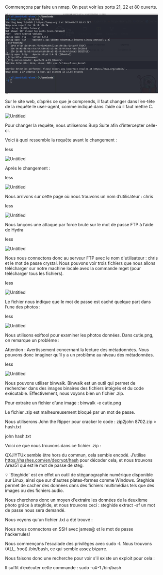 Commençons par faire un nmap. On peut voir les ports 21, 22 et 80 ouverts.

![Untitled](https://github.com/ellidaan/Tryhackme/blob/main/AgentSudo/assets/Untitled.png)

Sur le site web, d’après ce que je comprends, il faut changer dans l’en-tête de la requête le user-agent, comme indiqué dans l’aide où il faut mettre C.

![Untitled](https://prod-files-secure.s3.us-west-2.amazonaws.com/7519d85a-065b-470e-9c96-70f14244e8bf/7b517c17-c61b-4a1d-89e6-1fb0304f4aed/Untitled.png)

Pour changer la requête, nous utiliserons Burp Suite afin d’intercepter celle-ci.

Voici à quoi ressemble la requête avant le changement :

less

![Untitled](https://prod-files-secure.s3.us-west-2.amazonaws.com/7519d85a-065b-470e-9c96-70f14244e8bf/7b517c17-c61b-4a1d-89e6-1fb0304f4aed/Untitled.png)

Après le changement :

less

![Untitled](https://prod-files-secure.s3.us-west-2.amazonaws.com/7519d85a-065b-470e-9c96-70f14244e8bf/cdd5e487-a77c-4d62-8519-6fb61844f462/Untitled.png)

Nous arrivons sur cette page où nous trouvons un nom d’utilisateur : chris

less

![Untitled](https://prod-files-secure.s3.us-west-2.amazonaws.com/7519d85a-065b-470e-9c96-70f14244e8bf/81997625-7339-4a1f-bbda-a88a3c6e2c48/Untitled.png)

Nous lançons une attaque par force brute sur le mot de passe FTP à l’aide de Hydra

less

![Untitled](https://prod-files-secure.s3.us-west-2.amazonaws.com/7519d85a-065b-470e-9c96-70f14244e8bf/a05ce114-f1ce-4d97-bb80-afb8c7e4f737/Untitled.png)

Nous nous connectons donc au serveur FTP avec le nom d'utilisateur : chris et le mot de passe crystal. Nous pouvons voir trois fichiers que nous allons télécharger sur notre machine locale avec la commande mget (pour télécharger tous les fichiers).

less

![Untitled](https://prod-files-secure.s3.us-west-2.amazonaws.com/7519d85a-065b-470e-9c96-70f14244e8bf/9b06dab8-a705-4eb0-a8d3-b190c781e63d/Untitled.png)

Le fichier nous indique que le mot de passe est caché quelque part dans l’une des photos :

less

![Untitled](https://prod-files-secure.s3.us-west-2.amazonaws.com/7519d85a-065b-470e-9c96-70f14244e8bf/8d9aced9-15f3-482c-88c9-5a5fc7913033/Untitled.png)

Nous utilisons exiftool pour examiner les photos données. Dans cutie.png, on remarque un problème :

Attention : Avertissement concernant la lecture des métadonnées. Nous pouvons donc imaginer qu’il y a un problème au niveau des métadonnées.

less

![Untitled](https://prod-files-secure.s3.us-west-2.amazonaws.com/7519d85a-065b-470e-9c96-70f14244e8bf/1e82759f-4542-406e-9967-9da791603d0f/Untitled.png)

Nous pouvons utiliser binwalk. Binwalk est un outil qui permet de rechercher dans des images binaires des fichiers intégrés et du code exécutable. Effectivement, nous voyons bien un fichier .zip.

Pour extraire un fichier d’une image : binwalk -e cutie.png

Le fichier .zip est malheureusement bloqué par un mot de passe.

Nous utiliserons John the Ripper pour cracker le code : zip2john 8702.zip > hash.txt

john hash.txt

Voici ce que nous trouvons dans ce fichier .zip :

QXJlYTUx semble être hors du commun, cela semble encodé. J’utilise https://hashes.com/en/decrypt/hash pour décoder cela, et nous trouvons Area51 qui est le mot de passe de steg.
<aside>
💡 `Steghide` est en effet un outil de stéganographie numérique disponible sur Linux, ainsi que sur d'autres plates-formes comme Windows. Steghide permet de cacher des données dans des fichiers multimédias tels que des images ou des fichiers audio.
</aside>

Nous cherchons donc un moyen d'extraire les données de la deuxième photo grâce à steghide, et nous trouvons ceci : steghide extract -sf <NomDuFichier> un mot de passe nous sera demandé.

Nous voyons qu'un fichier .txt a été trouvé :

Nous nous connectons en SSH avec james@<ip> et le mot de passe hackerrules!

Nous commençons l’escalade des privilèges avec sudo -l. Nous trouvons (ALL, !root) /bin/bash, ce qui semble assez bizarre.

Nous faisons donc une recherche pour voir s'il existe un exploit pour cela :

Il suffit d’exécuter cette commande : sudo -u#-1 /bin/bash
